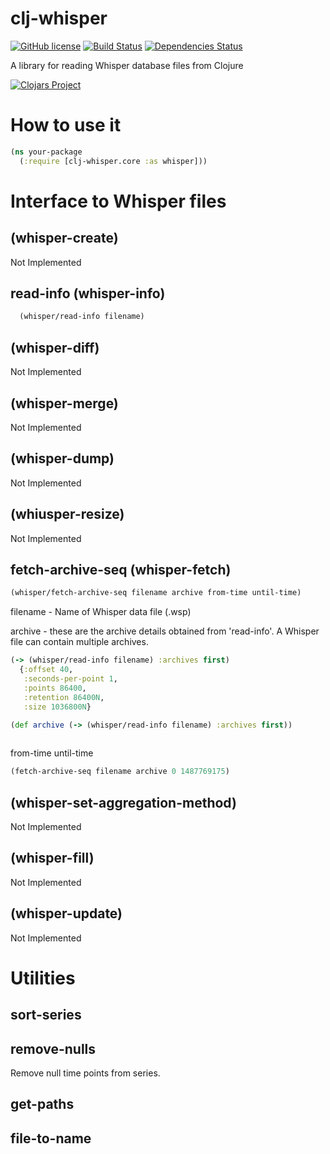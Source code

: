 # clj-whisper

[![GitHub license](https://img.shields.io/badge/license-MIT-blue.svg)](https://raw.githubusercontent.com/cybem/clj-whisper/master/LICENSE)
[![Build Status](https://travis-ci.org/cybem/clj-whisper.svg?branch=master)](https://travis-ci.org/cybem/clj-whisper)
[![Dependencies Status](http://jarkeeper.com/cybem/clj-whisper/status.svg)](http://jarkeeper.com/cybem/clj-whisper)

A library for reading Whisper database files from Clojure

[![Clojars Project](http://clojars.org/clj-whisper/latest-version.svg)](http://clojars.org/clj-whisper)

# How to use it
```clojure
(ns your-package
  (:require [clj-whisper.core :as whisper]))
```

# Interface to Whisper files

## (whisper-create)
Not Implemented

## read-info (whisper-info)
```clojure
  (whisper/read-info filename)
```

## (whisper-diff)
Not Implemented

## (whisper-merge)
Not Implemented

## (whisper-dump)
Not Implemented

## (whiusper-resize)
Not Implemented

## fetch-archive-seq (whisper-fetch)
```clojure
(whisper/fetch-archive-seq filename archive from-time until-time)
```

filename - Name of Whisper data file (.wsp)

archive - these are the archive details obtained from 'read-info'. A
  Whisper file can contain multiple archives.
```clojure
(-> (whisper/read-info filename) :archives first)
  {:offset 40,
   :seconds-per-point 1,
   :points 86400,
   :retention 86400N,
   :size 1036800N}

(def archive (-> (whisper/read-info filename) :archives first))
   
```

from-time until-time
```clojure
(fetch-archive-seq filename archive 0 1487769175)
```
## (whisper-set-aggregation-method)
Not Implemented

## (whisper-fill)
Not Implemented

## (whisper-update)
Not Implemented

# Utilities

## sort-series

## remove-nulls
Remove null time points from series.

## get-paths

## file-to-name

